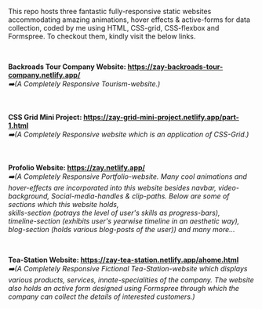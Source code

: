 This repo hosts three fantastic fully-responsive static websites accommodating amazing animations, hover effects & active-forms for data collection, coded by me using HTML, CSS-grid, CSS-flexbox and Formspree. To checkout them, kindly visit the below links.

&nbsp;

**Backroads Tour Company Website: https://zay-backroads-tour-company.netlify.app/**  
_:arrow_right:(A Completely Responsive Tourism-website.)_

&nbsp;

**CSS Grid Mini Project: https://zay-grid-mini-project.netlify.app/part-1.html**  
_:arrow_right:(A Completely Responsive website which is an application of CSS-Grid.)_

&nbsp;

**Profolio Website: https://zay.netlify.app/**  
_:arrow_right:(A Completely Responsive Portfolio-website. Many cool animations and hover-effects are incorporated into this website besides navbar, video-background, Social-media-handles & clip-paths._
_Below are some of sections which this website holds,_  
_skills-section (potrays the level of user's skills as progress-bars),_  
_timeline-section (exhibits user's yearwise timeline in an aesthetic way),_  
_blog-section (holds various blog-posts of the user)) and many more..._

&nbsp;

**Tea-Station Website: https://zay-tea-station.netlify.app/ahome.html**  
_:arrow_right:(A Completely Responsive Fictional Tea-Station-website which displays various products, services, innate-specialities of the company. The website also holds an active form designed using Formspree through which the company can collect the details of interested customers.)_
